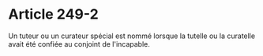 # Article 249-2

Un tuteur ou un curateur spécial est nommé lorsque la tutelle ou la curatelle avait été confiée au conjoint de l'incapable.
